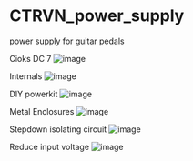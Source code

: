 # CTRVN_power_supply
power supply for guitar pedals

Cioks DC 7
![image](https://github.com/antarix1/CTRVN_power_supply/assets/157115502/2bca01e0-0c09-44cf-9cae-306c0c4b510a)

Internals
![image](https://github.com/antarix1/CTRVN_power_supply/assets/157115502/51c3ac57-d10b-4b1e-ba67-fcec23516dce)

DIY powerkit
![image](https://github.com/antarix1/CTRVN_power_supply/assets/157115502/a989dcf7-ea8b-4e8f-af12-b01801dbc8f1)


Metal Enclosures
![image](https://github.com/antarix1/CTRVN_power_supply/assets/157115502/167d5db2-1590-4650-9e9d-9a78be823d01)


Stepdown isolating circuit
![image](https://github.com/antarix1/CTRVN_power_supply/assets/157115502/b5e73ed2-2174-42b1-804a-c2232346b6fe)

Reduce input voltage
![image](https://github.com/antarix1/CTRVN_power_supply/assets/157115502/8742b5a4-6729-446e-8061-d55497136fc5)


